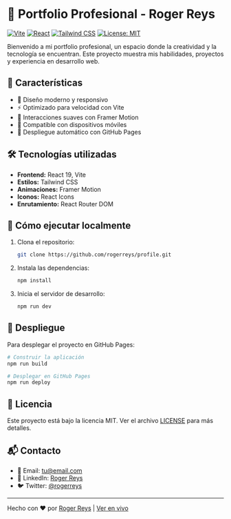 # 🚀 Portfolio Profesional - Roger Reys

[![Vite](https://img.shields.io/badge/Built%20with-Vite-646CFF?style=flat&logo=vite)](https://vitejs.dev/)
[![React](https://img.shields.io/badge/React-18.2.0-61DAFB?style=flat&logo=react&logoColor=white)](https://reactjs.org/)
[![Tailwind CSS](https://img.shields.io/badge/Tailwind_CSS-38B2AC?style=flat&logo=tailwind-css&logoColor=white)](https://tailwindcss.com/)
[![License: MIT](https://img.shields.io/badge/License-MIT-yellow.svg)](https://opensource.org/licenses/MIT)

Bienvenido a mi portfolio profesional, un espacio donde la creatividad y la tecnología se encuentran. Este proyecto muestra mis habilidades, proyectos y experiencia en desarrollo web.

## 🌟 Características

- 🎨 Diseño moderno y responsivo
- ⚡ Optimizado para velocidad con Vite
- 🌈 Interacciones suaves con Framer Motion
- 📱 Compatible con dispositivos móviles
- 🚀 Despliegue automático con GitHub Pages

## 🛠️ Tecnologías utilizadas

- **Frontend:** React 19, Vite
- **Estilos:** Tailwind CSS
- **Animaciones:** Framer Motion
- **Iconos:** React Icons
- **Enrutamiento:** React Router DOM

## 🚀 Cómo ejecutar localmente

1. Clona el repositorio:
   ```bash
   git clone https://github.com/rogerreys/profile.git
   ```

2. Instala las dependencias:
   ```bash
   npm install
   ```

3. Inicia el servidor de desarrollo:
   ```bash
   npm run dev
   ```

## 🚀 Despliegue

Para desplegar el proyecto en GitHub Pages:

```bash
# Construir la aplicación
npm run build

# Desplegar en GitHub Pages
npm run deploy
```

## 📄 Licencia

Este proyecto está bajo la licencia MIT. Ver el archivo [LICENSE](LICENSE) para más detalles.

## 📬 Contacto

- 📧 Email: [tu@email.com](mailto:roger.ry97m@email.com)
- 💼 LinkedIn: [Roger Reys](https://linkedin.com/in/rogerreys)
- 🐦 Twitter: [@rogerreys](https://twitter.com/rogerreys)

---

Hecho con ❤️ por [Roger Reys](https://github.com/rogerreys) | [Ver en vivo](https://rogerreys.github.io/profile/)